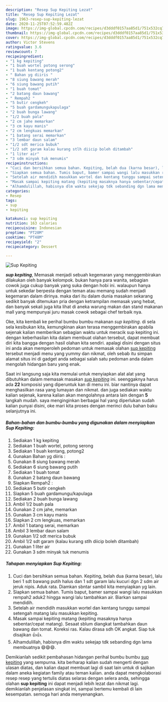 ```yaml
---
description: "Resep Sup Kepiting Lezat"
title: "Resep Sup Kepiting Lezat"
slug: 1963-resep-sup-kepiting-lezat
date: 2020-11-25T07:52:59.482Z
image: https://img-global.cpcdn.com/recipes/d3dddf0157aa85d1/751x532cq70/sup-kepiting-foto-resep-utama.jpg
thumbnail: https://img-global.cpcdn.com/recipes/d3dddf0157aa85d1/751x532cq70/sup-kepiting-foto-resep-utama.jpg
cover: https://img-global.cpcdn.com/recipes/d3dddf0157aa85d1/751x532cq70/sup-kepiting-foto-resep-utama.jpg
author: Victor Stevens
ratingvalue: 3.6
reviewcount: 7
recipeingredient:
- "1 kg kepiting"
- "1 buah wortel potong serong"
- "1 buah kentang potong2"
- " Bahan yg diiris "
- "8 siung bawang merah"
- "6 siung bawang putih"
- "1 buah tomat"
- "2 batang daun bawang"
- " Rempah2 "
- "5 butir cengkeh"
- "5 buah gardamungukapulaga"
- "2 buah bunga lawang"
- "1/2 buah pala"
- "2 cm jahe memarkan"
- "3 cm kayu manis"
- "2 cm lengkuas memarkan"
- "1 batang serai memarkan"
- "3 lembar daun salam"
- "1/2 sdt merica bubuk"
- "1/2 sdt garam kalau kurang stlh diicip boleh ditambah"
- "1 liter air"
- "3 sdm minyak tuk menumis"
recipeinstructions:
- "Cuci dan bersihkan semua bahan. Kepiting, belah dua (karna besar), lalu beri 1 sdt bawang putih halus dan 1 sdt garam lalu kucuri dgn 2 sdm air jeruk nipis. Aduk rata. Diamkan sbntar sambil kita menyiapkan yg lain."
- "Siapkan semua bahan. Tumis baput, bamer sampai wangi lalu masukkan rempah2 aduk2 hingga wangi lalu tambahkan air. Biarkan sampai mendidih."
- "Setelah air mendidih masukkan wortel dan kentang tunggu sampai setengah matang lalu masukkan kepiting."
- "Masak sampai kepiting matang (kepiting masaknya hanya sebentar/cepat matang). Sesaat sblum diangkat tambahkan daun bawang dan tomat. Koreksi ras. Kalau dirasa sdh OK angkat. Siap tuk disajikan 👍👍."
- "Alhamdulillah, habisnya dlm waktu sekejap tdk sebanding dgn lama membuatnya 😄😄😄."
categories:
- Resep
tags:
- sup
- kepiting

katakunci: sup kepiting 
nutrition: 163 calories
recipecuisine: Indonesian
preptime: "PT20M"
cooktime: "PT48M"
recipeyield: "2"
recipecategory: Dessert

---
```



![Sup Kepiting](https://img-global.cpcdn.com/recipes/d3dddf0157aa85d1/751x532cq70/sup-kepiting-foto-resep-utama.jpg)

<b><i>sup kepiting</i></b>, Memasak menjadi sebuah kegemaran yang menggembirakan dilakukan oleh banyak kelompok. bukan hanya para wanita, sebagian cowok juga cukup banyak yang suka dengan hobi ini. walaupun hanya untuk sekedar berpesta dengan teman atau memang sudah menjadi kegemaran dalam dirinya. maka dari itu dalam dunia masakan sekarang sedikit banyak ditemukan pria dengan ketrampilan memasak yang hebat, dan banyak sekali juga kita lihat di aneka warung makan dan stand makanan mall yang mempunyai juru masak cowok sebagai chef terbaik nya.

Oke, kita kembali ke perihal bumbu bumbu makanan <i>sup kepiting</i>. di sela sela kesibukan kita, kemungkinan akan terasa menggembirakan apabila sejenak kalian memberikan sebagian waktu untuk meracik sup kepiting ini. dengan keberhasilan kita dalam membuat olahan tersebut, dapat membuat diri kita bangga dengan hasil olahan kita sendiri. apalagi disini dengan situs ini anda akan memperoleh pedoman untuk memasak olahan <u>sup kepiting</u> tersebut menjadi menu yang yummy dan nikmat, oleh sebab itu simpan alamat situs ini di gadget anda sebagai salah satu pedoman anda dalam mengolah hidangan baru yang enak.




Saat ini langsung saja kita memulai untuk menyiapkan alat alat yang dibutuhkan dalam memasak masakan <u><i>sup kepiting</i></u> ini. seenggaknya harus ada <b>22</b> komposisi yang diperuntuk kan di menu ini. biar nantinya dapat menghasilkan rasa yang lumayan dan nikmat. dan juga sediakan waktu kalian sejenak, karena kalian akan mengolahnya antara lain dengan <b>5</b> langkah mudah. saya menginginkan berbagai hal yang diperlukan sudah kalian punyai disini, oke mari kita proses dengan merinci dulu bahan baku selanjutnya ini.

<!--inarticleads1-->

##### Bahan-bahan dan bumbu-bumbu yang digunakan dalam menyiapkan Sup Kepiting:

1. Sediakan 1 kg kepiting
1. Sediakan 1 buah wortel, potong serong
1. Sediakan 1 buah kentang, potong2
1. Gunakan  Bahan yg diiris :
1. Gunakan 8 siung bawang merah
1. Sediakan 6 siung bawang putih
1. Sediakan 1 buah tomat
1. Gunakan 2 batang daun bawang
1. Siapkan  Rempah2 :
1. Sediakan 5 butir cengkeh
1. Siapkan 5 buah gardamungu/kapulaga
1. Sediakan 2 buah bunga lawang
1. Ambil 1/2 buah pala
1. Gunakan 2 cm jahe, memarkan
1. Gunakan 3 cm kayu manis
1. Siapkan 2 cm lengkuas, memarkan
1. Ambil 1 batang serai, memarkan
1. Ambil 3 lembar daun salam
1. Gunakan 1/2 sdt merica bubuk
1. Ambil 1/2 sdt garam (kalau kurang stlh diicip boleh ditambah)
1. Gunakan 1 liter air
1. Gunakan 3 sdm minyak tuk menumis




<!--inarticleads2-->

##### Tahapan menyiapkan Sup Kepiting:

1. Cuci dan bersihkan semua bahan. Kepiting, belah dua (karna besar), lalu beri 1 sdt bawang putih halus dan 1 sdt garam lalu kucuri dgn 2 sdm air jeruk nipis. Aduk rata. Diamkan sbntar sambil kita menyiapkan yg lain.
1. Siapkan semua bahan. Tumis baput, bamer sampai wangi lalu masukkan rempah2 aduk2 hingga wangi lalu tambahkan air. Biarkan sampai mendidih.
1. Setelah air mendidih masukkan wortel dan kentang tunggu sampai setengah matang lalu masukkan kepiting.
1. Masak sampai kepiting matang (kepiting masaknya hanya sebentar/cepat matang). Sesaat sblum diangkat tambahkan daun bawang dan tomat. Koreksi ras. Kalau dirasa sdh OK angkat. Siap tuk disajikan 👍👍.
1. Alhamdulillah, habisnya dlm waktu sekejap tdk sebanding dgn lama membuatnya 😄😄😄.




Demikianlah sedikit pembahasan hidangan perihal bumbu bumbu <u>sup kepiting</u> yang sempurna. kita berharap kalian sudah mengerti dengan ulasan diatas, dan kalian dapat membuat lagi di saat lain untuk di sajikan dalam aneka kegiatan family atau teman kalian. anda dapat mengkolaborasi resep resep yang tertulis diatas selaras dengan selera anda, sehingga olahan <b>sup kepiting</b> ini dapat menjadi lebih lezat dan nikmat lagi. demikianlah penjelasan singkat ini, sampai bertemu kembali di lain kesempatan. semoga hari anda menyenangkan.
